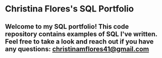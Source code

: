 # Christina Flores's SQL Portfolio
## Welcome to my SQL portfolio! This code repository contains examples of SQL I've written. Feel free to take a look and reach out if you have any questions: christinamflores41@gmail.com
